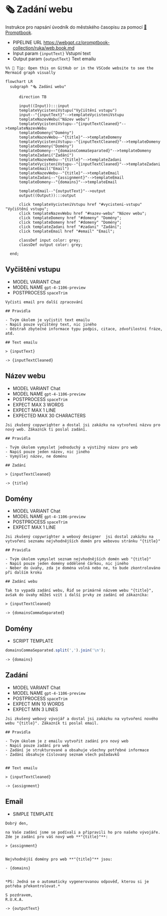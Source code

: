 # 🗞 Zadání webu

Instrukce pro napsání úvodník do městského časopisu za pomocí [📖 Promptbook](https://github.com/webgptorg/promptbook).

-   PIPELINE URL https://webgpt.cz/promptbook-collection/ruka/web.book.md
-   Input param `{inputText}` Vstupní text
-   Output param `{outputText}` Text emailu

<!--Graph-->
<!-- ⚠️ WARNING: This code has been generated so that any manual changes will be overwritten -->

```mermaid
%% 🔮 Tip: Open this on GitHub or in the VSCode website to see the Mermaid graph visually

flowchart LR
  subgraph "🗞 Zadání webu"

      direction TB

      input((Input)):::input
      templateVycisteniVstupu("Vyčištění vstupu")
      input--"{inputText}"-->templateVycisteniVstupu
      templateNazevWebu("Název webu")
      templateVycisteniVstupu--"{inputTextCleaned}"-->templateNazevWebu
      templateDomeny("Domény")
      templateNazevWebu--"{title}"-->templateDomeny
      templateVycisteniVstupu--"{inputTextCleaned}"-->templateDomeny
      templateDomeny("Domény")
      templateDomeny--"{domainsCommaSeparated}"-->templateDomeny
      templateZadani("Zadání")
      templateNazevWebu--"{title}"-->templateZadani
      templateVycisteniVstupu--"{inputTextCleaned}"-->templateZadani
      templateEmail("Email")
      templateNazevWebu--"{title}"-->templateEmail
      templateZadani--"{assignment}"-->templateEmail
      templateDomeny--"{domains}"-->templateEmail

      templateEmail--"{outputText}"-->output
      output((Output)):::output

      click templateVycisteniVstupu href "#vycisteni-vstupu" "Vyčištění vstupu";
      click templateNazevWebu href "#nazev-webu" "Název webu";
      click templateDomeny href "#domeny" "Domény";
      click templateDomeny href "#domeny" "Domény";
      click templateZadani href "#zadani" "Zadání";
      click templateEmail href "#email" "Email";

      classDef input color: grey;
      classDef output color: grey;

  end;
```

<!--/Graph-->

## Vyčištění vstupu

-   MODEL VARIANT Chat
-   MODEL NAME `gpt-4-1106-preview`
-   POSTPROCESS `spaceTrim`

```
Vyčisti email pro další zpracování

## Pravidla

- Tvým úkolem je vyčistit text emailu
- Napiš pouze vyčištěný text, nic jiného
- Odstraň zbytečné informace typu podpis, citace, zdvořilostní fráze, atd.

## Text emailu

> {inputText}

```

`-> {inputTextCleaned}`

## Název webu

-   MODEL VARIANT Chat
-   MODEL NAME `gpt-4-1106-preview`
-   POSTPROCESS `spaceTrim`
-   EXPECT MAX 3 WORDS
-   EXPECT MAX 1 LINE
-   EXPECTED MAX 30 CHARACTERS

```
Jsi zkušený copywrighter a dostal jsi zakázku na vytvoření názvu pro nový web. Zákazník ti poslal zadání.

## Pravidla

- Tvým úkolem vymyslet jednoduchý a výstižný název pro web
- Napiš pouze jeden název, nic jiného
- Vymýšlej název, ne doménu

## Zadání

> {inputTextCleaned}

```

`-> {title}`

## Domény

-   MODEL VARIANT Chat
-   MODEL NAME `gpt-4-1106-preview`
-   POSTPROCESS `spaceTrim`
-   EXPECT MAX 1 LINE

```
Jsi zkušený copywrighter a webový designer  jsi dostal zakázku na vytvoření seznamu nejvhodnějších domén pro webovou stránku "{title}"

## Pravidla

- Tvým úkolem vymyslet seznam nejvhodnějších domén web "{title}"
- Napiš pouze jeden domény oddělené čárkou, nic jiného
- Neber do úvahy, zda je doména volná nebo ne, to bude zkontrolováno při dalším kroku

## Zadání webu

Tak to vypadá zadání webu, Řiď se primárně názvem webu "{title}", avšak do úvahy můžeš vzít i další prvky ze zadání od zákazníka:

> {inputTextCleaned}

```

`-> {domainsCommaSeparated}`

## Domény

-   SCRIPT TEMPLATE

```javascript
domainsCommaSeparated.split(',').join('\n');
```

`-> {domains}`

## Zadání

-   MODEL VARIANT Chat
-   MODEL NAME `gpt-4-1106-preview`
-   POSTPROCESS `spaceTrim`
-   EXPECT MIN 10 WORDS
-   EXPECT MIN 3 LINES

```
Jsi zkušený webový vývojář a dostal jsi zakázku na vytvoření nového webu "{title}". Zákazník ti poslal email.

## Pravidla

- Tvým úkolem je z emailu vytvořit zadání pro nový web
- Napiš pouze zadání pro web
- Zadání je strukturované a obsahuje všechny potřebné informace
- Zadání obsahuje číslovaný seznam všech požadavků


## Text emailu

> {inputTextCleaned}

```

`-> {assignment}`

## Email

<!-- TODO: [🧩] DRY via extending or imports -->

-   SIMPLE TEMPLATE

```
Dobrý den,

na Vaše zadání jsme se podívali a připravili ho pro našeho vývojáře.
Zde je zadání pro váš nový web **"{title}"**:

> {assignment}


Nejvhodnější domény pro web **"{title}"** jsou:

- {domains}


*PS: Jedná se o automaticky vygenerovanou odpověď, kterou si je potřeba překontrolovat.*

S pozdravem,
R.U.K.A.
```

`-> {outputText}`
